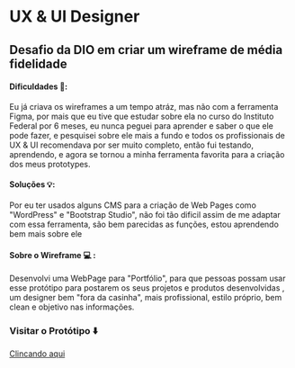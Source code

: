 # UX & UI Designer 

## Desafio da DIO em criar um wireframe de média fidelidade

#### Dificuldades 😤: 
<p> Eu já criava os wireframes a um tempo atráz, mas não com a ferramenta Figma, por mais que eu tive que estudar sobre ela no
curso do Instituto Federal por 6 meses, eu nunca peguei para aprender e saber o que ele pode fazer, e pesquisei sobre ele mais a fundo
e todos os profissionais de UX & UI recomendava por ser muito completo, então fui testando, aprendendo, e agora se tornou a minha ferramenta
favorita para a criação dos meus prototypes.</p>

#### Soluções  💡: 

<p>Por eu ter usados alguns CMS para a criação de Web Pages como "WordPress" e "Bootstrap Studio", não foi tão dificil assim de me adaptar
com essa ferramenta, são bem parecidas as funções, estou aprendendo bem mais sobre ele</p>

#### Sobre o Wireframe  💻 : 

<p>Desenvolvi uma WebPage para "Portfólio", para que pessoas possam usar esse protótipo para postarem os seus projetos e produtos desenvolvidas
, um designer bem "fora da casinha", mais profissional, estilo próprio, bem clean e objetivo nas informações.</p>

### Visitar o Protótipo ⬇️

<a href="https://www.figma.com/proto/riIBq1qD6Zy5rwUgM5iBu7/wireframe-media-fidelidade?type=design&node-id=8-229&t=kniE8KkyJTLPNqUH-0&scaling=scale-down&page-id=0%3A1">Clincando aqui </a>
